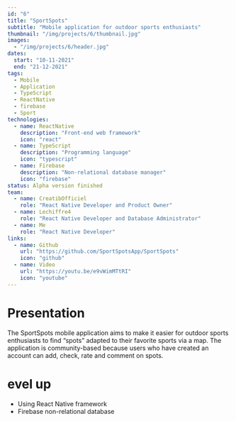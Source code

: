```yaml
---
id: "6"
title: "SportSpots"
subtitle: "Mobile application for outdoor sports enthusiasts"
thumbnail: "/img/projects/6/thumbnail.jpg"
images:
  - "/img/projects/6/header.jpg"
dates:
  start: "10-11-2021"
  end: "21-12-2021"
tags:
  - Mobile
  - Application
  - TypeScript
  - ReactNative
  - firebase
  - Sport
technologies:
  - name: ReactNative
    description: "Front-end web framework"
    icon: "react"
  - name: TypeScript
    description: "Programming language"
    icon: "typescript"
  - name: Firebase
    description: "Non-relational database manager"
    icon: "firebase"
status: Alpha version finished
team:
  - name: CreatibOfficiel
    role: "React Native Developer and Product Owner"
  - name: Lechiffre4
    role: "React Native Developer and Database Administrator"
  - name: Me
    role: "React Native Developer"
links:
  - name: Github
    url: "https://github.com/SportSpotsApp/SportSpots"
    icon: "github"
  - name: Video
    url: "https://youtu.be/e9vWimMTtRI"
    icon: "youtube"
---
```


# Presentation

The SportSpots mobile application aims to make it easier for outdoor sports enthusiasts to find “spots” adapted to their favorite sports via a  map. The application is community-based because users who have created an account can add, check, rate and comment on spots.

# evel up

- Using React Native framework
- Firebase non-relational database
